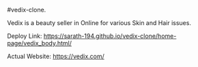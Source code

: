 #vedix-clone.

<p>Vedix is a beauty seller in Online for various Skin and Hair issues. </a></p>

<p> Deploy Link: <a href='https://sarath-194.github.io/vedix-clone/home-page/vedix_body.html'>https://sarath-194.github.io/vedix-clone/home-page/vedix_body.html/</a> </p>
<p> Actual Website: <a href='https://vedix-.com/'>https://vedix.com/</a> </p>
